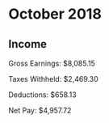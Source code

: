 # October 2018

## Income

Gross Earnings: $8,085.15

Taxes Withheld: $2,469.30

Deductions: $658.13

Net Pay: $4,957.72
